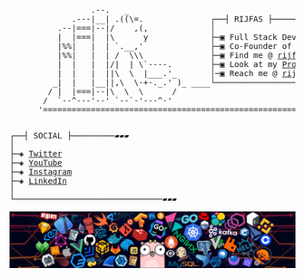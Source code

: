 <pre>
                 .--.   _
             .---|__| .((\=.              ┌──┤ RIJFAS ├───────────────────────────────────────────────────────────────────────┐              *-*, 
          .--|===|--|/    ,(,             │                                                                                              ,*\/|`| \ 
          |  |===|  |\      y             ├─▣ Full Stack Developer                                                                       \'  | |'| *,      
          |%%|   |  | `.__,'              ├─▣ Co-Founder of <a href="https://tinkerhub.farookcollege.ac.in">TinkerHub FC</a>              \ `| | |/ )
          |%%|   |  | /  \\\              ├─▣ Find me @ <a href="https://rijfas.github.io/">rijfas.tech</a>                                | |'| , /
          |  |   |  |/|  | \`----.        ├─▣ Look at my <a href="https://rijfas.github.io/projects.html">Projects</a>                     |'| |, /
          |  |   |  ||\  \  |___.'_       │─▣ Reach me @ <a href="rijfaskp@gmail.com">rijfaskp@gmail.com</a>                             __|_|_|_|___
         _|  |   |__||,\  \-+-._.' )_ ____└───────────────────────────────────────────────────────────────────────────────────┘________ [___________] ___
        / |  |===|--|\  \  \      /                                                                                                      |         |     \
       /  `--^---'--' `--`-'---^-'                                                                                                       |_________|      \    
      '====================================================================================================================================================`

</pre>
<pre>
┌──┤ SOCIAL ├─────────▰▰▰
│
├─◈ <a href="https://twitter.com/Rijfas1">Twitter</a>
├─◈ <a href="https://www.youtube.com/@rijfas2623">YouTube</a>
├─◈ <a href="https://instagram.com/rijfas01">Instagram</a>
├─◈ <a href="https://www.linkedin.com/in/rijfasausman-ba7141214">LinkedIn</a>
│
└───────────────────────────────▰▰▰
</pre>
![](https://github.com/rijfas/rijfas/blob/main/header.png)
